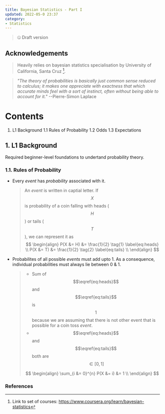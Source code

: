 ```yaml
---
title: Bayesian Statistics - Part I
updated: 2022-05-0 23:37
category: 
- Statistics
---
```


> 🤐 Draft version

## Acknowledgements

> Heavily relies on bayesian statistics specialisation by University of California, Santa Cruz [^1].

>  *"The theory of probabilities is basically just common sense reduced to calculus; it makes one appreciate with exactness that which accurate minds feel with a sort of instinct, often without being able to account for it."* --Pierre-Simon Laplace

<div class="divider"></div>

# Contents

1. L1 Background
    1.1 Rules of Probability
    1.2 Odds
    1.3 Expectations


<div class="divider"></div>


## 1. L1 Background

Required beginner-level foundations to undertand probability theory.

### 1.1. Rules of Probability

- Every *event* has *probability* associated with it.

    > An *event* is written in captial letter. If $$X$$ is probability of a coin falling with heads ($$H$$) or tails ($$T$$), we can represent it as
    > $$
    > \begin{align}
    > P(X  &= H) &= \frac{1}{2} \tag{1} \label{eq:heads} \\
    > P(X  &= T) &= \frac{1}{2} \tag{2} \label{eq:tails} \\
    > \end{align}
    > $$

- Probabilites of all possible *events* must add upto 1. As a consequence, individual probabilities must always lie between 0 & 1.

    > - Sum of $$\eqref{eq:heads}$$ and $$\eqref{eq:tails}$$ is $$1$$ because we are assuming that there is not other event that is possible for a coin toss *event*.
    > - $$\eqref{eq:heads}$$ and $$\eqref{eq:tails}$$ both are $$\in [0, 1]$$
    > 
    > $$
    > \begin{align}
    > \sum_{i &= 0}^{n} P(X  &= i) &= 1 \\
    > \end{align}
    > $$


<div class="divider"></div>

### References

[^1]: Link to set of courses: https://www.coursera.org/learn/bayesian-statistics